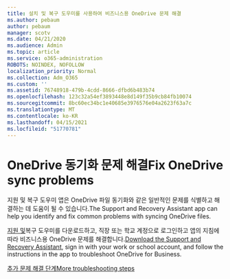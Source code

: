 ```yaml
---
title: 설치 및 복구 도우미를 사용하여 비즈니스용 OneDrive 문제 해결
ms.author: pebaum
author: pebaum
manager: scotv
ms.date: 04/21/2020
ms.audience: Admin
ms.topic: article
ms.service: o365-administration
ROBOTS: NOINDEX, NOFOLLOW
localization_priority: Normal
ms.collection: Adm_O365
ms.custom: ''
ms.assetid: 76748918-479b-4cdd-8666-dfbd6b483b74
ms.openlocfilehash: 123c32a54ef3893448e8d149f35b9cb84fb10074
ms.sourcegitcommit: 8bc60ec34bc1e40685e3976576e04a2623f63a7c
ms.translationtype: MT
ms.contentlocale: ko-KR
ms.lasthandoff: 04/15/2021
ms.locfileid: "51770781"
---
```

# <a name="fix-onedrive-sync-problems"></a><span data-ttu-id="3e1c9-102">OneDrive 동기화 문제 해결</span><span class="sxs-lookup"><span data-stu-id="3e1c9-102">Fix OneDrive sync problems</span></span>

<span data-ttu-id="3e1c9-103">지원 및 복구 도우미 앱은 OneDrive 파일 동기화와 같은 일반적인 문제를 식별하고 해결하는 데 도움이 될 수 있습니다.</span><span class="sxs-lookup"><span data-stu-id="3e1c9-103">The Support and Recovery Assistant app can help you identify and fix common problems with syncing OneDrive files.</span></span> 
  
<span data-ttu-id="3e1c9-104">[지원 및](https://aka.ms/sara)복구 도우미를 다운로드하고, 직장 또는 학교 계정으로 로그인하고 앱의 지침에 따라 비즈니스용 OneDrive 문제를 해결합니다.</span><span class="sxs-lookup"><span data-stu-id="3e1c9-104">[Download the Support and Recovery Assistant](https://aka.ms/sara), sign in with your work or school account, and follow the instructions in the app to troubleshoot OneDrive for Business.</span></span> 
  
[<span data-ttu-id="3e1c9-105">추가 문제 해결 단계</span><span class="sxs-lookup"><span data-stu-id="3e1c9-105">More troubleshooting steps</span></span>](https://go.microsoft.com/fwlink/?linkid=872097)
  

